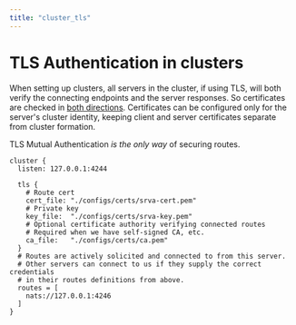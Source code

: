 ```yaml
---
title: "cluster_tls"
---
```

# TLS Authentication in clusters

When setting up clusters, all servers in the cluster, if using TLS, will both verify the connecting endpoints and the server responses. So certificates are checked in [both directions](/running-a-nats-service/configuration/securing_nats/tls.md#wrong-key-usage). Certificates can be configured only for the server's cluster identity, keeping client and server certificates separate from cluster formation.

TLS Mutual Authentication _is the only way_ of securing routes.

```
cluster {
  listen: 127.0.0.1:4244

  tls {
    # Route cert
    cert_file: "./configs/certs/srva-cert.pem"
    # Private key
    key_file:  "./configs/certs/srva-key.pem"
    # Optional certificate authority verifying connected routes
    # Required when we have self-signed CA, etc.
    ca_file:   "./configs/certs/ca.pem"
  }
  # Routes are actively solicited and connected to from this server.
  # Other servers can connect to us if they supply the correct credentials
  # in their routes definitions from above.
  routes = [
    nats://127.0.0.1:4246
  ]
}
```
